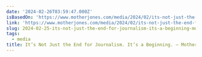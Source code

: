 ```yaml
---
date: '2024-02-26T03:59:47.000Z'
isBasedOn: 'https://www.motherjones.com/media/2024/02/its-not-just-the-end-for-journalism/'
link: 'https://www.motherjones.com/media/2024/02/its-not-just-the-end-for-journalism/'
slug: 2024-02-25-its-not-just-the-end-for-journalism-its-a-beginning-mother-jones
tags:
  - media
title: It’s Not Just the End for Journalism. It’s a Beginning. – Mother Jones
---
```


